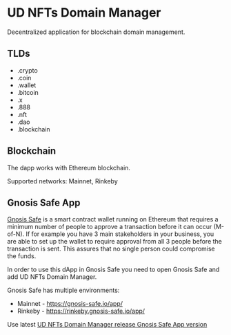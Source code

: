 # UD NFTs Domain Manager

Decentralized application for blockchain domain management.

## TLDs
- .crypto
- .coin
- .wallet
- .bitcoin
- .x
- .888
- .nft
- .dao
- .blockchain

## Blockchain
The dapp works with Ethereum blockchain.

Supported networks: Mainnet, Rinkeby

## Gnosis Safe App
[Gnosis Safe](https://gnosis-safe.io/) is a smart contract wallet running on Ethereum that requires a minimum number of people to approve a transaction before it can occur (M-of-N). If for example you have 3 main stakeholders in your business, you are able to set up the wallet to require approval from all 3 people before the transaction is sent. This assures that no single person could compromise the funds.

In order to use this dApp in Gnosis Safe you need to open Gnosis Safe and add UD NFTs Domain Manager.

Gnosis Safe has multiple environments:
 - Mainnet - https://gnosis-safe.io/app/
 - Rinkeby - https://rinkeby.gnosis-safe.io/app/

Use latest [UD NFTs Domain Manager release Gnosis Safe App version](https://github.com/pieman64/web3-domain-manager/releases/latest)